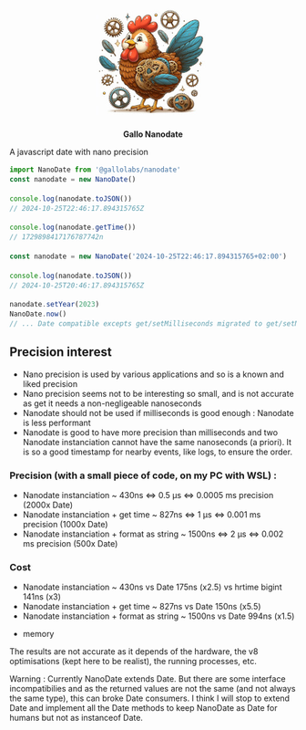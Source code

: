 <p align="center">
    <img height="200" src="https://raw.githubusercontent.com/gallolabs/nanodate/main/logo_w200.jpeg">
  <p align="center"><strong>Gallo Nanodate</strong></p>
</p>

A javascript date with nano precision

```typescript
import NanoDate from '@gallolabs/nanodate'
const nanodate = new NanoDate()

console.log(nanodate.toJSON())
// 2024-10-25T22:46:17.894315765Z

console.log(nanodate.getTime())
// 1729898417176787742n

const nanodate = new NanoDate('2024-10-25T22:46:17.894315765+02:00')

console.log(nanodate.toJSON())
// 2024-10-25T20:46:17.894315765Z

nanodate.setYear(2023)
NanoDate.now()
// ... Date compatible excepts get/setMilliseconds migrated to get/setNanoseconds
```

## Precision interest

- Nano precision is used by various applications and so is a known and liked precision
- Nano precision seems not to be interesting so small, and is not accurate as get it needs a non-negligeable nanoseconds
- Nanodate should not be used if milliseconds is good enough : Nanodate is less performant
- Nanodate is good to have more precision than milliseconds and two Nanodate instanciation cannot have the same nanoseconds (a priori). It is so a good timestamp for nearby events, like logs, to ensure the order.

### Precision (with a small piece of code, on my PC with WSL) :
- Nanodate instanciation ~ 430ns <=> 0.5 µs <=> 0.0005 ms precision (2000x Date)
- Nanodate instanciation + get time ~ 827ns <=> 1 µs <=> 0.001 ms precision (1000x Date)
- Nanodate instanciation + format as string ~ 1500ns <=> 2 µs <=> 0.002 ms precision (500x Date)

### Cost
- Nanodate instanciation ~ 430ns vs Date 175ns (x2.5) vs hrtime bigint 141ns (x3)
- Nanodate instanciation + get time ~ 827ns vs Date 150ns (x5.5)
- Nanodate instanciation + format as string ~ 1500ns vs Date 994ns (x1.5)

+ memory

The results are not accurate as it depends of the hardware, the v8 optimisations (kept here to be realist), the running processes, etc.

Warning : Currently NanoDate extends Date. But there are some interface incompatibilies and as the returned values are not the same (and not always the same type), this can broke Date consumers. I think I will stop to extend Date and implement all the Date methods to keep NanoDate as Date for humans but not as instanceof Date.